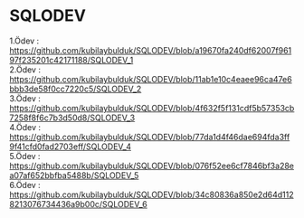 # SQLODEV

1.Ödev : https://github.com/kubilaybulduk/SQLODEV/blob/a19670fa240df62007f96197f235201c42171188/SQLODEV_1      
2.Ödev : https://github.com/kubilaybulduk/SQLODEV/blob/11ab1e10c4eaee96ca47e6bbb3de58f0cc7220c5/SQLODEV_2  
3.Ödev : https://github.com/kubilaybulduk/SQLODEV/blob/4f632f5f131cdf5b57353cb7258f8f6c7b3d50d8/SQLODEV_3  
4.Ödev : https://github.com/kubilaybulduk/SQLODEV/blob/77da1d4f46dae694fda3ff9f41cfd0fad2703eff/SQLODEV_4  
5.Ödev : https://github.com/kubilaybulduk/SQLODEV/blob/076f52ee6cf7846bf3a28ea07af652bbfba5488b/SQLODEV_5  
6.Ödev : https://github.com/kubilaybulduk/SQLODEV/blob/34c80836a850e2d64d1128213076734436a9b00c/SQLODEV_6
